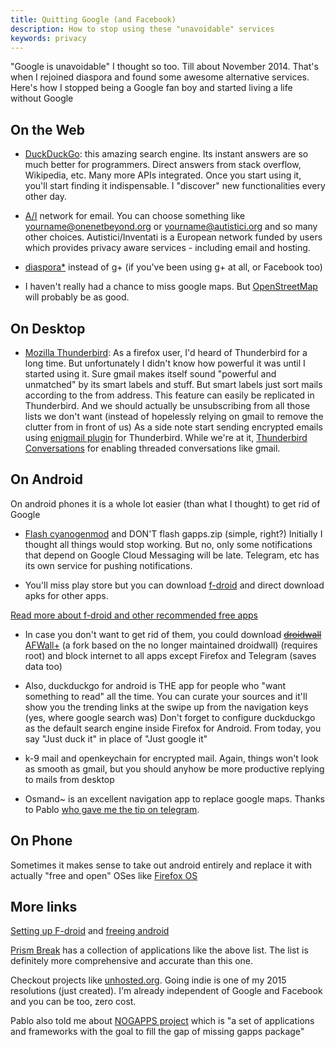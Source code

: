 ```yaml
---
title: Quitting Google (and Facebook)
description: How to stop using these "unavoidable" services
keywords: privacy
---
```

"Google is unavoidable"
I thought so too. Till about November 2014. That's when I rejoined diaspora and found some awesome alternative services. Here's how I stopped being a Google fan boy and started living a life without Google

## On the Web ##

* [DuckDuckGo](https://duckduckgo.com): this amazing search engine. Its instant answers are so much better for programmers. Direct answers from stack overflow, Wikipedia, etc. Many more APIs integrated. Once you start using it, you'll start finding it indispensable. I "discover" new functionalities every other day.

* [A/I](http://autistici.org/) network for email. You can choose something like yourname@onenetbeyond.org or yourname@autistici.org and so many other choices.
Autistici/Inventati is a European network funded by users which provides privacy aware services - including email and hosting.

* [diaspora*](https://diasporafoundation.org/) instead of g+ (if you've been using g+ at all, or Facebook too)

* I haven't really had a chance to miss google maps. But [OpenStreetMap](https://www.openstreetmap.org/) will probably be as good.


## On Desktop ##

* [Mozilla Thunderbird](https://mozilla.org/thunderbird): As a firefox user, I'd heard of Thunderbird for a long time. But unfortunately I didn't know how powerful it was until I started using it.
Sure gmail makes itself sound "powerful and unmatched" by its smart labels and stuff. But smart labels just sort mails according to the from address. This feature can easily be replicated in Thunderbird. And we should actually be unsubscribing from all those lists we don't want (instead of hopelessly relying on gmail to remove the clutter from in front of us)
As a side note start sending encrypted emails using [enigmail plugin](https://enigmail.net/) for Thunderbird.
While we're at it, [Thunderbird Conversations](https://addons.mozilla.org/thunderbird/addon/gmail-conversation-view/) for enabling threaded conversations like gmail.

## On Android ##

On android phones it is a whole lot easier (than what I thought) to get rid of Google
* [Flash cyanogenmod](http://forum.xda-developers.com/) and DON'T flash gapps.zip (simple, right?)
Initially I thought all things would stop working. But no, only some notifications that depend on Google Cloud Messaging will be late. Telegram, etc has its own service for pushing notifications.

* You'll miss play store but you can download [f-droid](http://f-droid.org/) and direct download apks for other apps.

[Read more about f-droid and other recommended free apps](/f-droid/)

* In case you don't want to get rid of them, you could download <del>[droidwall](https://code.google.com/p/droidwall/)</del> [AFWall+](https://github.com/ukanth/afwall/) (a fork based on the no longer maintained droidwall) (requires root) and block internet to all apps except Firefox and Telegram (saves data too)

* Also, duckduckgo for android is THE app for people who "want something to read" all the time. You can curate your sources and it'll show you the trending links at the swipe up from the navigation keys (yes, where google search was)
Don't forget to configure duckduckgo as the default search engine inside Firefox for Android. From today, you say "Just duck it" in place of "Just google it"

* k-9 mail and openkeychain for encrypted mail. Again, things won't look as smooth as gmail, but you should anyhow be more productive replying to mails from desktop

* Osmand~ is an excellent navigation app to replace google maps. Thanks to Pablo [who gave me the tip on telegram](/about/#contact).

## On Phone ##

Sometimes it makes sense to take out android entirely and replace it with actually "free and open" OSes like [Firefox OS](https://developer.mozilla.org/Firefox_OS)

## More links ##

[Setting up F-droid](/f-droid/) and [freeing android](/free-android/)

[Prism Break](http://prism-break.org) has a collection of applications like the above list. The list is definitely more comprehensive and accurate than this one.

Checkout projects like [unhosted.org](http://unhosted.org/). Going indie is one of my 2015 resolutions (just created). I'm already independent of Google and Facebook and you can be too, zero cost.

Pablo also told me about [NOGAPPS project](http://forum.xda-developers.com/showthread.php?t=1715375) which is "a set of applications and frameworks with the goal to fill the gap of missing gapps package"
